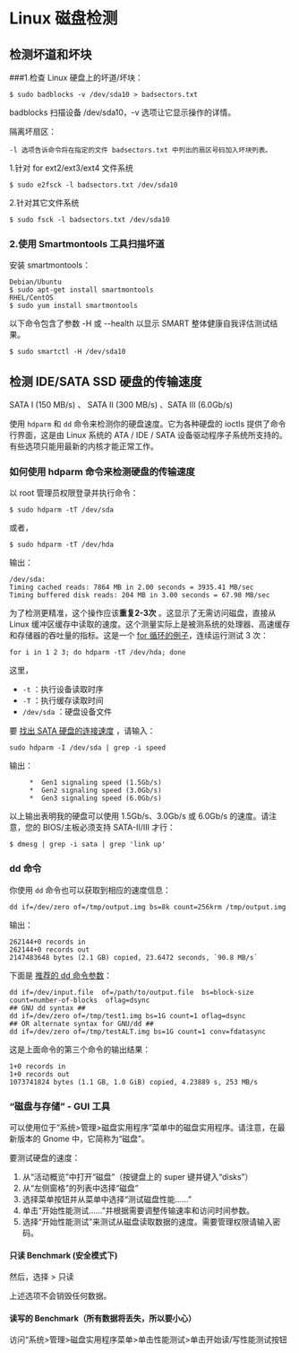 # Linux 磁盘检测

## 检测坏道和坏块

###1.检查 Linux 硬盘上的坏道/坏块：

    $ sudo badblocks -v /dev/sda10 > badsectors.txt

badblocks 扫描设备 /dev/sda10，-v 选项让它显示操作的详情。

隔离坏扇区：

    -l 选项告诉命令将在指定的文件 badsectors.txt 中列出的扇区号码加入坏块列表。

1.针对 for ext2/ext3/ext4 文件系统


    $ sudo e2fsck -l badsectors.txt /dev/sda10

2.针对其它文件系统

    $ sudo fsck -l badsectors.txt /dev/sda10
### 2.使用 Smartmontools 工具扫描坏道

安装 smartmontools：

    Debian/Ubuntu
    $ sudo apt-get install smartmontools
    RHEL/CentOS
    $ sudo yum install smartmontools

以下命令包含了参数 -H 或 --health 以显示 SMART 整体健康自我评估测试结果。

    $ sudo smartctl -H /dev/sda10


## 检测 IDE/SATA SSD 硬盘的传输速度 

SATA I (150 MB/s) 、 SATA II (300 MB/s) 、SATA III (6.0Gb/s)

使用 `hdparm` 和 `dd` 命令来检测你的硬盘速度。它为各种硬盘的 ioctls 提供了命令行界面，这是由 Linux 系统的 ATA / IDE / SATA 设备驱动程序子系统所支持的。有些选项只能用最新的内核才能正常工作。

### 如何使用 hdparm 命令来检测硬盘的传输速度

以 root 管理员权限登录并执行命令：

```
$ sudo hdparm -tT /dev/sda
```

或者，

```
$ sudo hdparm -tT /dev/hda
```

输出：

```
/dev/sda: 
Timing cached reads: 7864 MB in 2.00 seconds = 3935.41 MB/sec
Timing buffered disk reads: 204 MB in 3.00 seconds = 67.98 MB/sec
```

为了检测更精准，这个操作应该**重复2-3次** 。这显示了无需访问磁盘，直接从 Linux 缓冲区缓存中读取的速度。这个测量实际上是被测系统的处理器、高速缓存和存储器的吞吐量的指标。这是一个 [for 循环的例子](https://www.cyberciti.biz/faq/bash-for-loop/)，连续运行测试 3 次：

```
for i in 1 2 3; do hdparm -tT /dev/hda; done
```

这里，

- `-t` ：执行设备读取时序
- `-T` ：执行缓存读取时间
- `/dev/sda` ：硬盘设备文件

要 [找出 SATA 硬盘的连接速度](https://www.cyberciti.biz/faq/linux-command-to-find-sata-harddisk-link-speed/) ，请输入：

```
sudo hdparm -I /dev/sda | grep -i speed
```

输出：

```
     *  Gen1 signaling speed (1.5Gb/s)     
     *  Gen2 signaling speed (3.0Gb/s)     
     *  Gen3 signaling speed (6.0Gb/s)
```

以上输出表明我的硬盘可以使用 1.5Gb/s、3.0Gb/s 或 6.0Gb/s 的速度。请注意，您的 BIOS/主板必须支持 SATA-II/III 才行：

```
$ dmesg | grep -i sata | grep 'link up'
```



### dd 命令

你使用 `dd` 命令也可以获取到相应的速度信息：

```
dd if=/dev/zero of=/tmp/output.img bs=8k count=256krm /tmp/output.img
```

输出：

```
262144+0 records in
262144+0 records out
2147483648 bytes (2.1 GB) copied, 23.6472 seconds, `90.8 MB/s`
```

下面是 [推荐的 dd 命令参数](https://www.cyberciti.biz/faq/howto-linux-unix-test-disk-performance-with-dd-command/)：

```
dd if=/dev/input.file  of=/path/to/output.file  bs=block-size  count=number-of-blocks  oflag=dsync
## GNU dd syntax ##
dd if=/dev/zero of=/tmp/test1.img bs=1G count=1 oflag=dsync
## OR alternate syntax for GNU/dd ##
dd if=/dev/zero of=/tmp/testALT.img bs=1G count=1 conv=fdatasync
```

这是上面命令的第三个命令的输出结果：

```
1+0 records in
1+0 records out
1073741824 bytes (1.1 GB, 1.0 GiB) copied, 4.23889 s, 253 MB/s
```

### “磁盘与存储” - GUI 工具

可以使用位于“系统>管理>磁盘实用程序”菜单中的磁盘实用程序。请注意，在最新版本的 Gnome 中，它简称为“磁盘”。

要测试硬盘的速度：

1. 从“活动概览”中打开“磁盘”（按键盘上的 super 键并键入“disks”）
2. 从“左侧窗格”的列表中选择“磁盘”
3. 选择菜单按钮并从菜单中选择“测试磁盘性能……”
4. 单击“开始性能测试……”并根据需要调整传输速率和访问时间参数。
5. 选择“开始性能测试”来测试从磁盘读取数据的速度。需要管理权限请输入密码。

#### 只读 Benchmark (安全模式下)

然后，选择 > 只读

上述选项不会销毁任何数据。

#### 读写的 Benchmark（所有数据将丢失，所以要小心）

访问“系统>管理>磁盘实用程序菜单>单击性能测试>单击开始读/写性能测试按钮